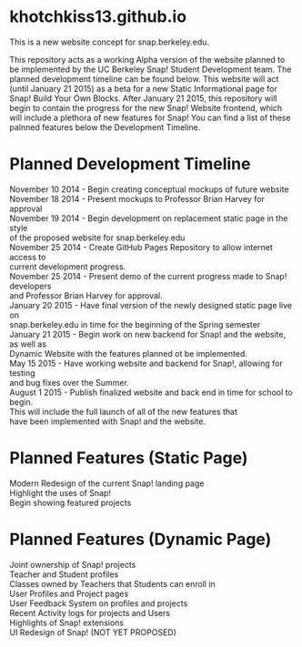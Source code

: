 khotchkiss13.github.io
======================

This is a new website concept for snap.berkeley.edu.

This repository acts as a working Alpha version of the website planned
to be implemented by the UC Berkeley Snap! Student Development team. The
planned development timeline can be found below. This website will act 
(until January 21 2015) as a beta for a new Static Informational page
for Snap! Build Your Own Blocks. After January 21 2015, this repository
will begin to contain the progress for the new Snap! Website frontend, 
which will include a plethora of new features for Snap! You can find
a list of these palnned features below the Development Timeline.

Planned Development Timeline
============================
November 10 2014 - Begin creating conceptual mockups of future website  
November 18 2014 - Present mockups to Professor Brian Harvey for approval  
November 19 2014 - Begin development on replacement static page in the style  
                   of the proposed website for snap.berkeley.edu  
November 25 2014 - Create GitHub Pages Repository to allow internet access to  
                   current development progress.  
November 25 2014 - Present demo of the current progress made to Snap! developers  
                   and Professor Brian Harvey for approval.   
January 20 2015  - Have final version of the newly designed static page live on  
                   snap.berkeley.edu in time for the beginning of the Spring semester  
January 21 2015  - Begin work on new backend for Snap! and the website, as well as  
                   Dynamic Website with the features planned ot be implemented.  
May 15 2015      - Have working website and backend for Snap!, allowing for testing  
                   and bug fixes over the Summer.  
August 1 2015    - Publish finalized website and back end in time for school to begin.  
                   This will include the full launch of all of the new features that  
                   have been implemented with Snap! and the website.   
                   
Planned Features (Static Page)
==============================
Modern Redesign of the current Snap! landing page  
Highlight the uses of Snap!  
Begin showing featured projects  

Planned Features (Dynamic Page)
===============================
Joint ownership of Snap! projects  
Teacher and Student profiles  
Classes owned by Teachers that Students can enroll in  
User Profiles and Project pages  
User Feedback System on profiles and projects  
Recent Activity logs for projects and Users  
Highlights of Snap! extensions  
UI Redesign of Snap! (NOT YET PROPOSED)  
